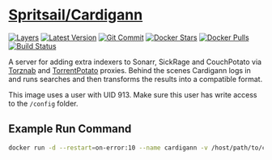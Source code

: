 [hub]: https://hub.docker.com/r/spritsail/cardigann
[git]: https://github.com/spritsail/cardigann
[drone]: https://drone.spritsail.io/spritsail/cardigann
[mbdg]: https://microbadger.com/images/spritsail/cardigann

# [Spritsail/Cardigann][hub]
[![Layers](https://images.microbadger.com/badges/image/spritsail/cardigann.svg)][mbdg]
[![Latest Version](https://images.microbadger.com/badges/version/spritsail/cardigann.svg)][hub]
[![Git Commit](https://images.microbadger.com/badges/commit/spritsail/cardigann.svg)][git]
[![Docker Stars](https://img.shields.io/docker/stars/spritsail/cardigann.svg)][hub]
[![Docker Pulls](https://img.shields.io/docker/pulls/spritsail/cardigann.svg)][hub]
[![Build Status](https://drone.spritsail.io/api/badges/spritsail/cardigann/status.svg)][drone]

A server for adding extra indexers to Sonarr, SickRage and CouchPotato via [Torznab](https://github.com/Sonarr/Sonarr/wiki/Implementing-a-Torznab-indexer) and [TorrentPotato](https://github.com/CouchPotato/CouchPotatoServer/wiki/Couchpotato-torrent-provider) proxies. Behind the scenes Cardigann logs in and runs searches and then transforms the results into a compatible format.

This image uses a user with UID 913. Make sure this user has write access to the `/config` folder.

## Example Run Command

```bash
docker run -d --restart=on-error:10 --name cardigann -v /host/path/to/config:/config -p 5076:5076 spritsail/cardigann
```
